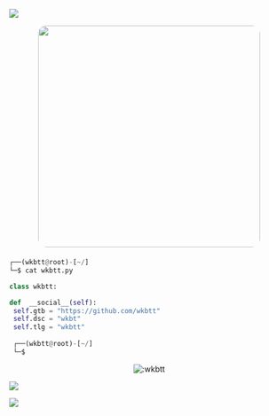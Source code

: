 <!-- <p align=center><img width=90% src="banner.gif"></img></p> -->


<a href="https://github.com/wkbtt"><img src="https://raw.githubusercontent.com/wkbtt/wkbtt/main/img/a.gif"></a>


<p align="center">
  <img style="border-radius: 15px; display: block; margin: 0 auto; margin-bottom: 20px;" width="400" src="https://raw.githubusercontent.com/wkbtt/wkbtt/main/img/kedy.gif">
</p>












```python
┌──(wkbtt@root)-[~/]
└─$ cat wkbtt.py

class wkbtt:

def  __social__(self):
 self.gtb = "https://github.com/wkbtt"
 self.dsc = "wkbt" 
 self.tlg = "wkbtt"
  
 ┌──(wkbtt@root)-[~/]
 └─$
```

<p align="center"><img src="https://count.getloli.com/get/@:wkbtt" alt=":wkbtt" /></p>

 



















![](https://raw.githubusercontent.com/Sutil/Sutil/2b2fad3bf54522bb30c8c170591fc68ff51b69e6/github-contribution-grid-snake2.svg)

<a href="https://github.com/wkbtt/"><img src="https://raw.githubusercontent.com/wkbtt/wkbtt/main/img/a.gif"></a>
